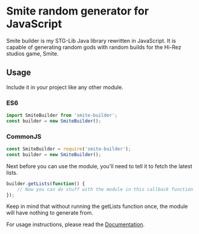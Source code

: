 # Smite random generator for JavaScript
Smite builder is my STG-Lib Java library rewritten in JavaScript. It is capable of generating random gods with random builds for the Hi-Rez studios game, Smite.

## Usage
Include it in your project like any other module.

### ES6
```js
import SmiteBuilder from 'smite-builder';
const builder = new SmiteBuilder();
```

### CommonJS
```js
const SmiteBuilder = require('smite-builder');
const builder = new SmiteBuilder();
```

Next before you can use the module, you'll need to tell it to fetch the latest lists.

```js
builder.getLists(function() {
    // Now you can do stuff with the module in this callback function
});
```

Keep in mind that without running the getLists function once, the module will have nothing to generate from.

For usage instructions, please read the [Documentation](https://smite-builder.readthedocs.io/en/latest/).
